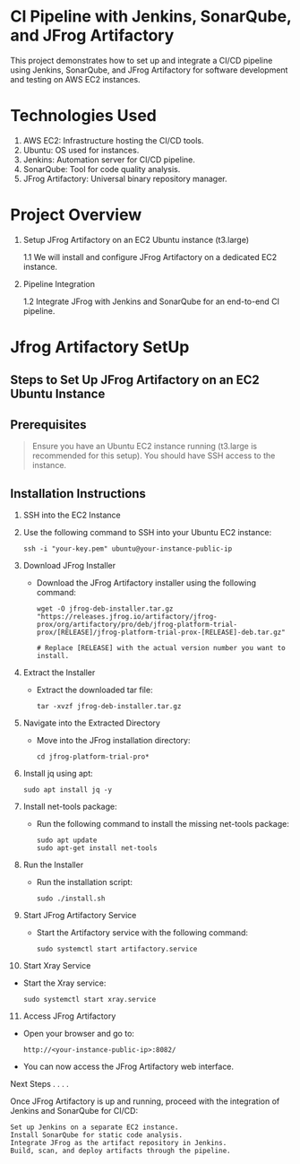 
# CI Pipeline with Jenkins, SonarQube, and JFrog Artifactory

This project demonstrates how to set up and integrate a CI/CD pipeline using Jenkins, SonarQube, and JFrog Artifactory for software development and testing on AWS EC2 instances.

# Technologies Used

1. AWS EC2: Infrastructure hosting the CI/CD tools.
2. Ubuntu: OS used for instances.
3. Jenkins: Automation server for CI/CD pipeline.
4. SonarQube: Tool for code quality analysis.
5. JFrog Artifactory: Universal binary repository manager.

# Project Overview

1. Setup JFrog Artifactory on an EC2 Ubuntu instance (t3.large)
    
    1.1 We will install and configure JFrog Artifactory on a dedicated EC2 instance.

2. Pipeline Integration
    
    1.2 Integrate JFrog with Jenkins and SonarQube for an end-to-end CI pipeline.

# Jfrog Artifactory SetUp
## Steps to Set Up JFrog Artifactory on an EC2 Ubuntu Instance
## Prerequisites

> Ensure you have an Ubuntu EC2 instance running (t3.large is recommended for this setup).
    You should have SSH access to the instance.

## Installation Instructions

1. SSH into the EC2 Instance

2. Use the following command to SSH into your Ubuntu EC2 instance:

   ```
   ssh -i "your-key.pem" ubuntu@your-instance-public-ip
   ```

3. Download JFrog Installer

   * Download the JFrog Artifactory installer using the following command:

     ```
     wget -O jfrog-deb-installer.tar.gz "https://releases.jfrog.io/artifactory/jfrog-prox/org/artifactory/pro/deb/jfrog-platform-trial-prox/[RELEASE]/jfrog-platform-trial-prox-[RELEASE]-deb.tar.gz"

     # Replace [RELEASE] with the actual version number you want to install.
     ```

4. Extract the Installer

   * Extract the downloaded tar file:

     ```
     tar -xvzf jfrog-deb-installer.tar.gz
     ```

5. Navigate into the Extracted Directory

   * Move into the JFrog installation directory:

     ```
     cd jfrog-platform-trial-pro*
     ```

6. Install jq using apt:
   
   ```
   sudo apt install jq -y
   ```

7. Install net-tools package:

   * Run the following command to install the missing net-tools package:

     ```
     sudo apt update
     sudo apt-get install net-tools
     ```

8. Run the Installer

   * Run the installation script:

     ```
     sudo ./install.sh
     ```
9. Start JFrog Artifactory Service

   * Start the Artifactory service with the following command:
     ```
     sudo systemctl start artifactory.service
     ```

10. Start Xray Service

   * Start the Xray service:

     ```
     sudo systemctl start xray.service
     ```

11. Access JFrog Artifactory

   * Open your browser and go to:

     ```
     http://<your-instance-public-ip>:8082/
     ```
   * You can now access the JFrog Artifactory web interface.


Next Steps . . . . 





Once JFrog Artifactory is up and running, proceed with the integration of Jenkins and SonarQube for CI/CD:

    Set up Jenkins on a separate EC2 instance.
    Install SonarQube for static code analysis.
    Integrate JFrog as the artifact repository in Jenkins.
    Build, scan, and deploy artifacts through the pipeline.


